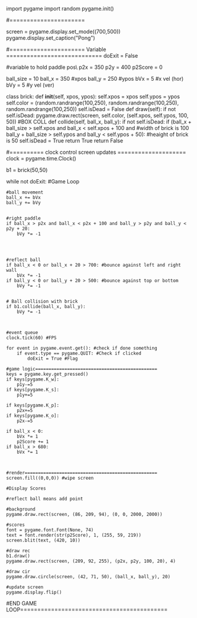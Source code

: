 
import pygame
import random
pygame.init()

#======================



screen = pygame.display.set_mode((700,500))
pygame.display.set_caption("Pong")


#====================== Variable ============================
doExit = False
 
 
#variable to hold paddle pos\\
p2x = 350
p2y = 400
p2Score = 0

ball_size = 10
ball_x = 350 #xpos
ball_y = 250 #ypos
bVx = 5 #x vel (hor)
bVy = 5 #y vel (ver)

class brick:
    def __init__(self, xpos, ypos):
        self.xpos = xpos
        self.ypos = ypos
        self.color = (random.randrange(100,250), random.randrange(100,250), random.randrange(100,250))
        self.isDead = False
    def draw(self):
        if not self.isDead:
            pygame.draw.rect(screen, self.color, (self.xpos, self.ypos, 100, 50))
    #BOX COLL
    def collide(self, ball_x, ball_y):
        if not self.isDead:
            if (ball_x + ball_size > self.xpos and
                ball_x < self.xpos + 100 and #width of brick is 100
                ball_y + ball_size > self.ypos and
                ball_y < self.ypos + 50): #heaight of brick is 50
                self.isDead = True
                return True
            return False



#========== clock control screen updates ====================
clock = pygame.time.Clock()

b1 = brick(50,50)

while not doExit: #Game Loop

    #ball movement
    ball_x += bVx
    ball_y += bVy

       
    #right paddle
    if ball_x > p2x and ball_x < p2x + 100 and ball_y > p2y and ball_y < p2y + 20:
        bVy *= -1




    #reflect ball
    if ball_x < 0 or ball_x + 20 > 700: #bounce against left and right wall
        bVx *= -1
    if ball_y < 0 or ball_y + 20 > 500: #bounce against top or bottom
        bVy *= -1
        
        
    # Ball collision with brick
    if b1.collide(ball_x, ball_y):
        bVy *= -1



    #event queue
    clock.tick(60) #FPS
   
    for event in pygame.event.get(): #check if done something
        if event.type == pygame.QUIT: #Check if clicked
            doExit = True #Flag
           
    #game logic==============================================
    keys = pygame.key.get_pressed()
    if keys[pygame.K_w]:
        p1y-=5
    if keys[pygame.K_s]:
        p1y+=5
       
    if keys[pygame.K_p]:
        p2x+=5
    if keys[pygame.K_o]:
        p2x-=5
       
    if ball_x < 0:
        bVx *= 1
        p2Score += 1
    if ball_x > 680:
        bVx *= 1

           
           
    #render==================================================
    screen.fill((0,0,0)) #wipe screen
   
    #Display Scores
   
    #reflect ball means add point

    #background
    pygame.draw.rect(screen, (86, 209, 94), (0, 0, 2000, 2000))  
       
    #scores
    font = pygame.font.Font(None, 74) 
    text = font.render(str(p2Score), 1, (255, 59, 219))
    screen.blit(text, (420, 10))
   
    #draw rec
    b1.draw()
    pygame.draw.rect(screen, (209, 92, 255), (p2x, p2y, 100, 20), 4)
    
    #draw cir
    pygame.draw.circle(screen, (42, 71, 50), (ball_x, ball_y), 20)
   
    #update screen
    pygame.display.flip()
   

 

 
 
#END GAME LOOP===========================================
